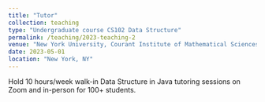 ```yaml
---
title: "Tutor"
collection: teaching
type: "Undergraduate course CS102 Data Structure"
permalink: /teaching/2023-teaching-2
venue: "New York University, Courant Institute of Mathematical Sciences"
date: 2023-05-01
location: "New York, NY"
---
```


Hold 10 hours/week walk-in Data Structure in Java tutoring sessions on Zoom and in-person for 100+ students.